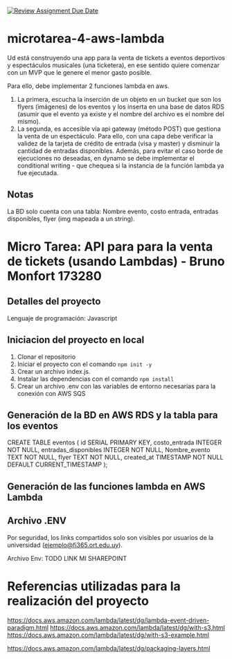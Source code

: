 [![Review Assignment Due Date](https://classroom.github.com/assets/deadline-readme-button-22041afd0340ce965d47ae6ef1cefeee28c7c493a6346c4f15d667ab976d596c.svg)](https://classroom.github.com/a/LmyA7_0U)
# microtarea-4-aws-lambda

Ud está construyendo una app para la venta de tickets a eventos deportivos y espectáculos musicales (una ticketera), en ese sentido quiere comenzar con un MVP que le genere el menor gasto posible.

Para ello, debe implementar 2 funciones lambda en aws.
1. La primera, escucha la inserción de un objeto en un bucket que son los flyers (imágenes) de los eventos y los inserta en una base de datos RDS (asumir que el evento ya existe y el nombre del archivo es el nombre del mismo).
2. La segunda, es accesible vía api gateway (método POST) que gestiona la venta de un espectáculo. Para ello, con una capa debe verificar la validez de la tarjeta de crédito de entrada (visa y master) y disminuir la cantidad de entradas disponibles. Además, para evitar el caso borde de ejecuciones no deseadas, en dynamo se debe implementar el conditional writing - que chequea si la instancia de la función lambda ya fue ejecutada.

## Notas
La BD solo cuenta con una tabla: Nombre evento, costo entrada, entradas disponibles, flyer (img mapeada a un string).

# Micro Tarea: API para para la venta de tickets (usando Lambdas) - Bruno Monfort 173280

## Detalles del proyecto
Lenguaje de programación: Javascript

## Iniciacion del proyecto en local
1. Clonar el repositorio
2. Iniciar el proyecto con el comando `npm init -y`
3. Crear un archivo index.js.
3. Instalar las dependencias con el comando `npm install`
4. Crear un archivo .env con las variables de entorno necesarias para la conexión con AWS SQS

## Generación de la BD en AWS RDS y la tabla para los eventos

CREATE TABLE eventos (
    id SERIAL PRIMARY KEY,
    costo_entrada INTEGER NOT NULL,
    entradas_disponibles INTEGER NOT NULL,
    Nombre_evento TEXT NOT NULL,
    flyer TEXT NOT NULL,
    created_at TIMESTAMP NOT NULL DEFAULT CURRENT_TIMESTAMP
);

## Generación de las funciones lambda en AWS Lambda

## Archivo .ENV

Por seguridad, los links compartidos solo son visibles por usuarios de la universidad (ejemplo@fi365.ort.edu.uy).

Archivo Env: TODO LINK MI SHAREPOINT

# Referencias utilizadas para la realización del proyecto

https://docs.aws.amazon.com/lambda/latest/dg/lambda-event-driven-paradigm.html
https://docs.aws.amazon.com/lambda/latest/dg/with-s3.html
https://docs.aws.amazon.com/lambda/latest/dg/with-s3-example.html

https://docs.aws.amazon.com/lambda/latest/dg/packaging-layers.html
